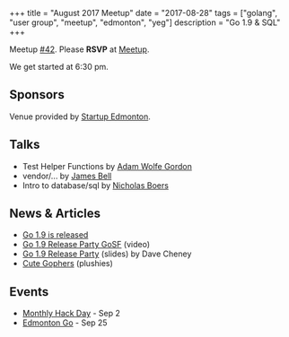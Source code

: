 +++
title = "August 2017 Meetup"
date = "2017-08-28"
tags = ["golang", "user group", "meetup", "edmonton", "yeg"]
description = "Go 1.9 & SQL"
+++

Meetup [#42](https://github.com/edmontongo/presentations/issues/69). Please **RSVP** at [Meetup](https://www.meetup.com/startupedmonton/events/mtqsmnywlblc/).

We get started at 6:30 pm.

## Sponsors 

Venue provided by [Startup Edmonton](http://www.startupedmonton.com/).

## Talks

* Test Helper Functions by [Adam Wolfe Gordon](https://github.com/adamwg)
* vendor/... by [James Bell](https://github.com/stellentus)
* Intro to database/sql by [Nicholas Boers](https://github.com/boersn)

## News & Articles

* [Go 1.9 is released](https://blog.golang.org/go1.9)
* [Go 1.9 Release Party GoSF](https://www.youtube.com/watch?v=WB9UUWNIhm4&t=195s) (video)
* [Go 1.9 Release Party](http://talks.godoc.org/github.com/davecheney/go-1.9-release-party/presentation.slide#1) (slides) by Dave Cheney
* [Cute Gophers](https://gopher.golangmarket.com/) (plushies)

## Events

* [Monthly Hack Day](https://www.meetup.com/startupedmonton/events/241572140/) - Sep 2
* [Edmonton Go](https://www.meetup.com/startupedmonton/events/242022549/) - Sep 25
